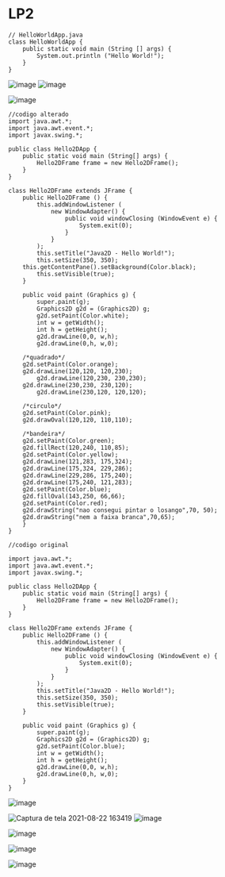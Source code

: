 # LP2
```
// HelloWorldApp.java  
class HelloWorldApp { 
    public static void main (String [] args) {  
        System.out.println ("Hello World!");  
    }  
}  
```  
![image](https://user-images.githubusercontent.com/88299200/127883231-f85a42a4-93c6-427e-88ff-671285f7f4ae.png)
![image](https://user-images.githubusercontent.com/88299200/128756095-e097f70b-6ff8-4121-9ca2-62d67d4b1ec2.png)

![image](https://user-images.githubusercontent.com/88299200/128756095-e097f70b-6ff8-4121-9ca2-62d67d4b1ec2.png)
```
//codigo alterado
import java.awt.*;
import java.awt.event.*;
import javax.swing.*;

public class Hello2DApp {
    public static void main (String[] args) {
        Hello2DFrame frame = new Hello2DFrame();
    }
}

class Hello2DFrame extends JFrame {
    public Hello2DFrame () {
        this.addWindowListener (
            new WindowAdapter() {
                public void windowClosing (WindowEvent e) {
                    System.exit(0);
                }
            }
        );
        this.setTitle("Java2D - Hello World!");
        this.setSize(350, 350);
	this.getContentPane().setBackground(Color.black);
        this.setVisible(true);
    }

    public void paint (Graphics g) {
        super.paint(g);
        Graphics2D g2d = (Graphics2D) g;
        g2d.setPaint(Color.white);
        int w = getWidth();
        int h = getHeight();
        g2d.drawLine(0,0, w,h);
        g2d.drawLine(0,h, w,0);
	
	/*quadrado*/
	g2d.setPaint(Color.orange);
	g2d.drawLine(120,120, 120,230);
        g2d.drawLine(120,230, 230,230);
	g2d.drawLine(230,230, 230,120);
        g2d.drawLine(230,120, 120,120);
	
	/*circulo*/
	g2d.setPaint(Color.pink);
	g2d.drawOval(120,120, 110,110);
	
	/*bandeira*/
	g2d.setPaint(Color.green);
	g2d.fillRect(120,240, 110,85);
	g2d.setPaint(Color.yellow);
	g2d.drawLine(121,283, 175,324);
	g2d.drawLine(175,324, 229,286);
	g2d.drawLine(229,286, 175,240);
	g2d.drawLine(175,240, 121,283);
	g2d.setPaint(Color.blue);
	g2d.fillOval(143,250, 66,66);
	g2d.setPaint(Color.red);
	g2d.drawString("nao consegui pintar o losango",70, 50);
	g2d.drawString("nem a faixa branca",70,65);
    }
}

//codigo original

import java.awt.*;
import java.awt.event.*;
import javax.swing.*;

public class Hello2DApp {
    public static void main (String[] args) {
        Hello2DFrame frame = new Hello2DFrame();
    }
}

class Hello2DFrame extends JFrame {
    public Hello2DFrame () {
        this.addWindowListener (
            new WindowAdapter() {
                public void windowClosing (WindowEvent e) {
                    System.exit(0);
                }
            }
        );
        this.setTitle("Java2D - Hello World!");
        this.setSize(350, 350);
        this.setVisible(true);
    }

    public void paint (Graphics g) {
        super.paint(g);
        Graphics2D g2d = (Graphics2D) g;
        g2d.setPaint(Color.blue);
        int w = getWidth();
        int h = getHeight();
        g2d.drawLine(0,0, w,h);
        g2d.drawLine(0,h, w,0);
    }
}

```
![image](https://user-images.githubusercontent.com/88299200/130371826-6a8facb5-0cbf-4691-ba24-49d7cf121d0b.png)


![Captura de tela 2021-08-22 163419](https://user-images.githubusercontent.com/88299200/130367846-d7c35455-b7fe-427a-8440-2e7da31215f5.png)
![image](https://user-images.githubusercontent.com/88299200/130379093-e6b26410-adea-41d8-8ae8-3d6253f85a38.png)

![image](https://user-images.githubusercontent.com/88299200/130461716-380faa4e-e90c-47f4-b8fd-6a30c871710b.png)

![image](https://user-images.githubusercontent.com/88299200/131145973-785f8bc1-7efd-4706-8eec-76e90981d5e3.png)

![image](https://user-images.githubusercontent.com/88299200/131157998-34b7e803-5caa-46fa-aa7f-524d7c5f522a.png)

